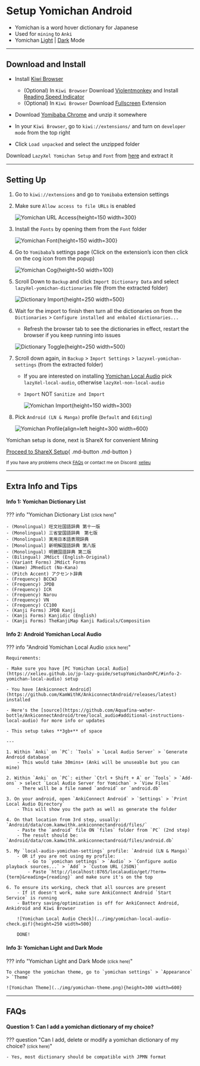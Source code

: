 # Setup Yomichan Android

- Yomichan is a word hover dictionary for Japanese
- Used for `mining` to `Anki`
- Yomichan [Light](../img/yomichan-light.png) | [Dark](../img/yomichan-dark.png) Mode

---

## Download and Install

- Install [Kiwi Browser](https://play.google.com/store/apps/details?id=com.kiwibrowser.browser&hl=en_US)
    - (Optional) In `Kiwi Browser` Download [Violentmonkey](https://chrome.google.com/webstore/detail/violentmonkey/jinjaccalgkegednnccohejagnlnfdag) and Install [Reading Speed Indicator](https://greasyfork.org/en/scripts/459921-reading-speed-statistics-ttsu-app)
    - (Optional) In `Kiwi Browser` Download [Fullscreen](https://chrome.google.com/webstore/detail/fullscreen/lbpgkagpackldbkfookmmdpfaolnoged) Extension

- Download [Yomibaba Chrome](https://github.com/forsakeninfinity/yomibaba/releases) and unzip it somewhere
- In your `Kiwi Browser`, go to `kiwi://extensions/` and turn on `developer mode` from the top right
- Click `Load unpacked` and select the unzipped folder

Download `LazyXel Yomichan Setup` and `Font` from [here](https://drive.google.com/drive/folders/1s_PdQ9HWvpDFXkh_AGGzVgqrFBGhUsbI?usp=sharing) and extract it

---

## Setting Up

1. Go to `kiwi://extensions` and go to `Yomibaba` extension settings

2. Make sure `Allow access to file URLs` is enabled

    ![Yomichan URL Access](../img/url-access.png){height=150 width=300}

3. Install the `Fonts` by opening them from the `Font` folder

    ![Yomichan Font](../img/fonts.png){height=150 width=300}

4. Go to `Yomibaba`’s settings page (Click on the extension’s icon then click on the cog icon from the popup)

    ![Yomichan Cog](../img/yomichan-cog.png){height=50 width=100}

5. Scroll Down to `Backup` and click `Import Dictionary Data` and select `lazyXel-yomichan-dictionaries` file (from the extracted folder)

    ![Dictionary Import](../img/import-dictionary.png){height=250 width=500}

6. Wait for the import to finish then turn all the dictionaries on from the `Dictionaries` > `Configure installed and enbaled dictionaries...`
    - Refresh the browser tab to see the dictionaries in effect,
restart the browser if you keep running into issues

    ![Dictionary Toggle](../img/dictionary-toggle.png){height=250 width=500}

7. Scroll down again, in `Backup` > `Import Settings` > `lazyxel-yomichan-settings` (from the extracted folder)
    - If you are interested on installing [Yomichan Local Audio](https://xelieu.github.io/jp-lazy-guide/setupYomichanOnPC/#yomichan-local-audio) pick `lazyXel-local-audio`, otherwise `lazyXel-non-local-audio`
    - `Import` NOT `Sanitize and Import`

        ![Yomichan Import](../img/yomichan-import.png){height=150 width=300}

8. Pick `Android (LN & Manga)` profile (`Default` and `Editing`)

    ![Yomichan Profile](../img/yomichan-profiles.png){align=left height=300 width=600}

Yomichan setup is done, next is ShareX for convenient Mining

[Proceed to ShareX Setup](setupShareX.md){ .md-button .md-button }

<small>If you have any problems check [FAQs](https://xelieu.github.io/jp-lazy-guide/setupYomichanOnAndroid/#faqs) or contact me on Discord: [xelieu](https://www.discordapp.com/users/719459399168426054)</small>

---

## Extra Info and Tips

#### Info 1: Yomichan Dictionary List

??? info "Yomichan Dictionary List <small>(click here)</small>"

    - (Monolingual) 旺文社国語辞典 第十一版
    - (Monolingual) 三省堂国語辞典　第七版
    - (Monolingual) 実用日本語表現辞典
    - [Monolingual] 新明解国語辞典 第八版
    - (Monolingual) 明鏡国語辞典 第二版
    - (Bilingual) JMdict (English-Original)
    - (Variant Forms) JMdict Forms
    - (Name) JMnedict (No-Kana)
    - (Pitch Accent) アクセント辞典
    - (Frequency) BCCWJ
    - (Frequency) JPDB
    - (Frequency) ICR
    - (Frequency) Narou
    - (Frequency) VN
    - (Frequency) CC100
    - (Kanji Forms) JPDB Kanji
    - (Kanji Forms) Kanjidic (English)
    - (Kanji Forms) TheKanjiMap Kanji Radicals/Composition

#### Info 2: Android Yomichan Local Audio

??? info "Android Yomichan Local Audio <small>(click here)</small>"

    Requirements:
    
    - Make sure you have [PC Yomichan Local Audio](https://xelieu.github.io/jp-lazy-guide/setupYomichanOnPC/#info-2-yomichan-local-audio) setup

    - You have [Ankiconnect Android](https://github.com/KamWithK/AnkiconnectAndroid/releases/latest) installed

    - Here's the [source](https://github.com/Aquafina-water-bottle/AnkiconnectAndroid/tree/local_audio#additional-instructions-local-audio) for more info or updates

    - This setup takes **3gb+** of space

    ---

    1. Within `Anki` on `PC`: `Tools` > `Local Audio Server` > `Generate Android database`
        - This would take 30mins+ (Anki will be unuseable but you can mine)
    
    2. Within `Anki` on `PC`: either `Ctrl + Shift + A` or `Tools` > `Add-ons` > select `Local Audio Server for Yomichan` > `View Files`
        - There will be a file named `android` or `android.db`

    3. On your android, open `AnkiConnect Android` > `Settings` > `Print Local Audio Directory`
        - This will show you the path as well as generate the folder
    
    4. On that location from 3rd step, usually: `Android/data/com.kamwithk.ankiconnectandroid/files/`
        - Paste the `android` file ON `files` folder from `PC` (2nd step)
        - The result should be: `Android/data/com.kamwithk.ankiconnectandroid/files/android.db`
    
    5. My `local-audio-yomichan-settings` profile: `Android (LN & Manga)`
        - OR if you are not using my profile:
            - Go to `yomichan settings` > `Audio` > `Configure audio playback sources...` > `Add` > `Custom URL (JSON)`
            - Paste `http://localhost:8765/localaudio/get/?term={term}&reading={reading}` and make sure it's on the top
    
    6. To ensure its working, check that all sources are present
        - If it doesn't work, make sure AnkiConnect Android `Start Service` is running
        - Battery saving/optimization is off for AnkiConnect Android, Ankidroid and Kiwi Browser

        ![Yomichan Local Audio Check](../img/yomichan-local-audio-check.gif){height=250 width=500}

        DONE!

#### Info 3: Yomichan Light and Dark Mode

??? info "Yomichan Light and Dark Mode <small>(click here)</small>"

    To change the yomichan theme, go to `yomichan settings` > `Appearance` > `Theme`

    ![Yomichan Theme](../img/yomichan-theme.png){height=300 width=600}

---

## FAQs

#### Question 1: Can I add a yomichan dictionary of my choice?

??? question "Can I add, delete or modify a yomichan dictionary of my choice? <small>(click here)</small>"

    - Yes, most dictionary should be compatible with JPMN format